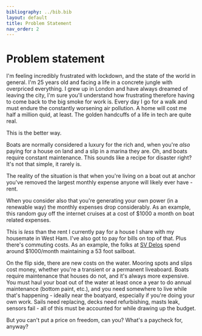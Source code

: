 ```yaml
---
bibliography: ../bib.bib
layout: default
title: Problem Statement
nav_order: 2
---
```


# Problem statement

I'm feeling incredibly frustrated with lockdown, and the state of the
world in general. I'm 25 years old and facing a life in a concrete
jungle with overpriced everything. I grew up in London and have always
dreamed of leaving the city, I'm sure you'll understand how frustrating
therefore having to come back to the big smoke for work is. Every day I
go for a walk and must endure the constantly worsening air pollution. A
home will cost me half a million quid, at least. The golden handcuffs of
a life in tech are quite real.

This is the better way.

Boats are normally considered a luxury for the rich and, when you're
*also* paying for a house on land and a slip in a marina they are. Oh,
and boats require constant maintenance. This sounds like a recipe for
disaster right? It's not that simple, it rarely is.

The reality of the situation is that when you're living on a boat out at anchor you've
removed the largest monthly expense anyone will likely ever have - rent.

When you consider also that you're generating your own power (in a
renewable way) the monthly expenses drop considerably. As an example,
this random guy off the internet cruises at a cost of \$1000 a month on
boat related expenses. 

This is *less* than the rent I currently pay for
a house I share with my housemate in West Ham. I've also got to pay for
bills on top of that. Plus there's commuting costs. As an example, the folks at [SV Delos](https://svdelos.com/travel-blogs/afford-sail-part-2-brian/) spend around $1000/month maintaining a 53 foot sailboat.

On the flip side, there are new costs on the water. Mooring spots and slips cost money,
whether you're a transient or a permanent liveaboard. Boats require maintenance that
houses do not, and it's always more expensive. You must haul your boat out of the water
at least once a year to do annual maintenance (bottom paint, etc.), and you need somewhere
to live while that's happening - ideally near the boatyard, especially if you're doing your
own work. Sails need replacing, decks need refurbishing, masts leak, sensors fail - all of this 
must be accounted for while drawing up the budget.

But you can't put a price on freedom, can you? What's a paycheck for, anyway?